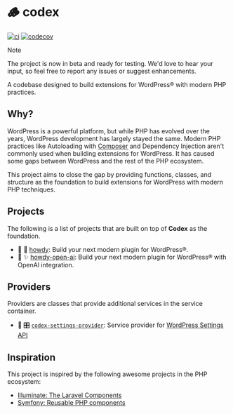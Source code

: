 # 🪵 codex

[![ci](https://github.com/syntatis/codex/actions/workflows/ci.yml/badge.svg)](https://github.com/syntatis/codex/actions/workflows/ci.yml) [![codecov](https://codecov.io/gh/syntatis/codex/graph/badge.svg?token=9Y9PU6IOA8)](https://codecov.io/gh/syntatis/codex)

> [!NOTE]
> The project is now in beta and ready for testing. We'd love to hear your input, so feel free to report any issues or suggest enhancements.

A codebase designed to build extensions for WordPress® with modern PHP practices.

## Why?

WordPress is a powerful platform, but while PHP has evolved over the years, WordPress development has largely stayed the same. Modern PHP practices like Autoloading with [Composer](https://getcomposer.org) and Dependency Injection aren't commonly used when building extensions for WordPress. It has caused some gaps between WordPress and the rest of the PHP ecosystem.

This project aims to close the gap by providing functions, classes, and structure as the foundation to build extensions for WordPress with modern PHP techniques.

## Projects

The following is a list of projects that are built on top of **Codex** as the foundation.

- 🧪 👋 [howdy](https://github.com/syntatis/howdy): Build your next modern plugin for WordPress®.
- 🧪 ✨ [howdy-open-ai](https://github.com/syntatis/howdy-open-ai): Build your next modern plugin for WordPress® with OpenAI integration.

## Providers

Providers are classes that provide additional services in the service container.

- 🧪 🎛 [`codex-settings-provider`](https://github.com/syntatis/codex-settings-provider): Service provider for [WordPress Settings API](https://developer.wordpress.org/plugins/settings/settings-api/)

## Inspiration

This project is inspired by the following awesome projects in the PHP ecosystem:

- [Illuminate: The Laravel Components](https://github.com/illuminate)
- [Symfony: Reusable PHP components](https://github.com/symfony)
